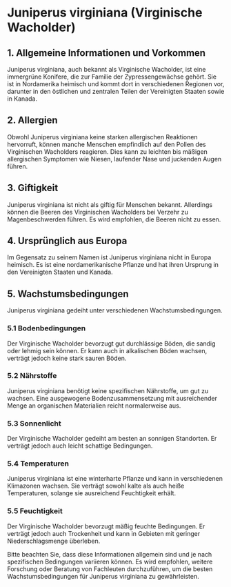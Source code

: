 # Juniperus virginiana (Virginische Wacholder)

## 1. Allgemeine Informationen und Vorkommen
Juniperus virginiana, auch bekannt als Virginische Wacholder, ist eine immergrüne Konifere, die zur Familie der Zypressengewächse gehört. Sie ist in Nordamerika heimisch und kommt dort in verschiedenen Regionen vor, darunter in den östlichen und zentralen Teilen der Vereinigten Staaten sowie in Kanada.

## 2. Allergien
Obwohl Juniperus virginiana keine starken allergischen Reaktionen hervorruft, können manche Menschen empfindlich auf den Pollen des Virginischen Wacholders reagieren. Dies kann zu leichten bis mäßigen allergischen Symptomen wie Niesen, laufender Nase und juckenden Augen führen.

## 3. Giftigkeit
Juniperus virginiana ist nicht als giftig für Menschen bekannt. Allerdings können die Beeren des Virginischen Wacholders bei Verzehr zu Magenbeschwerden führen. Es wird empfohlen, die Beeren nicht zu essen.

## 4. Ursprünglich aus Europa
Im Gegensatz zu seinem Namen ist Juniperus virginiana nicht in Europa heimisch. Es ist eine nordamerikanische Pflanze und hat ihren Ursprung in den Vereinigten Staaten und Kanada.

## 5. Wachstumsbedingungen
Juniperus virginiana gedeiht unter verschiedenen Wachstumsbedingungen.

### 5.1 Bodenbedingungen
Der Virginische Wacholder bevorzugt gut durchlässige Böden, die sandig oder lehmig sein können. Er kann auch in alkalischen Böden wachsen, verträgt jedoch keine stark sauren Böden.

### 5.2 Nährstoffe
Juniperus virginiana benötigt keine spezifischen Nährstoffe, um gut zu wachsen. Eine ausgewogene Bodenzusammensetzung mit ausreichender Menge an organischen Materialien reicht normalerweise aus.

### 5.3 Sonnenlicht
Der Virginische Wacholder gedeiht am besten an sonnigen Standorten. Er verträgt jedoch auch leicht schattige Bedingungen.

### 5.4 Temperaturen
Juniperus virginiana ist eine winterharte Pflanze und kann in verschiedenen Klimazonen wachsen. Sie verträgt sowohl kalte als auch heiße Temperaturen, solange sie ausreichend Feuchtigkeit erhält.

### 5.5 Feuchtigkeit
Der Virginische Wacholder bevorzugt mäßig feuchte Bedingungen. Er verträgt jedoch auch Trockenheit und kann in Gebieten mit geringer Niederschlagsmenge überleben.

Bitte beachten Sie, dass diese Informationen allgemein sind und je nach spezifischen Bedingungen variieren können. Es wird empfohlen, weitere Forschung oder Beratung von Fachleuten durchzuführen, um die besten Wachstumsbedingungen für Juniperus virginiana zu gewährleisten.
